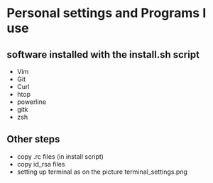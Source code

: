 # Personal settings and Programs I use


## software installed with the install.sh script

* Vim
* Git
* Curl
* htop
* powerline
* gitk
* zsh


## Other steps
* copy .rc files (in install script)
* copy id_rsa files
* setting up terminal as on the picture terminal_settings.png


